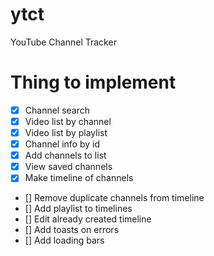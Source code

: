 # ytct
YouTube Channel Tracker

# Thing to implement
- [x] Channel search
- [x] Video list by channel
- [x] Video list by playlist
- [x] Channel info by id
- [x] Add channels to list
- [x] View saved channels
- [x] Make timeline of channels
- [] Remove duplicate channels from timeline
- [] Add playlist to timelines
- [] Edit already created timeline
- [] Add toasts on errors
- [] Add loading bars
